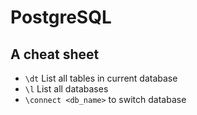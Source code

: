 # PostgreSQL


## A cheat sheet

* `\dt` List all tables in current database
* `\l` List all databases
* `\connect <db_name>` to switch database


